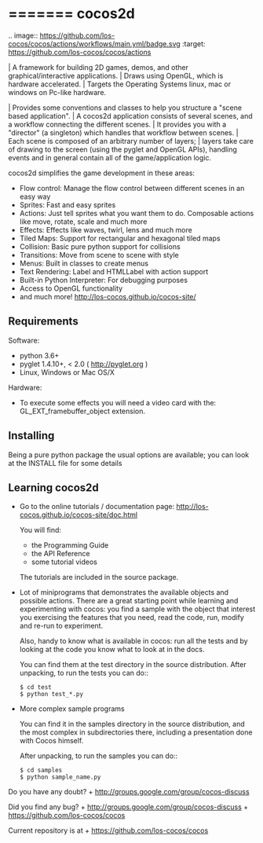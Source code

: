 =======
cocos2d
=======

.. image:: https://github.com/los-cocos/cocos/actions/workflows/main.yml/badge.svg
   :target: https://github.com/los-cocos/cocos/actions

| A framework for building 2D games, demos, and other graphical/interactive applications.
| Draws using OpenGL, which is hardware accelerated.
| Targets the Operating Systems linux, mac or windows on Pc-like hardware.

| Provides some conventions and classes to help you structure a "scene based application".
| A cocos2d application consists of several scenes, and a workflow connecting the different scenes.
| It provides you with a "director" (a singleton) which handles that workflow between scenes.
| Each scene is composed of an arbitrary number of layers;
| layers take care of drawing to the screen (using the pyglet and OpenGL APIs), handling events and in general contain all of the game/application logic.

cocos2d simplifies the game development in these areas:

* Flow control: Manage the flow control between different scenes in an easy way
* Sprites: Fast and easy sprites
* Actions: Just tell sprites what you want them to do. Composable actions like move, rotate, scale and much more
* Effects: Effects like waves, twirl, lens and much more
* Tiled Maps: Support for rectangular and hexagonal tiled maps
* Collision: Basic pure python support for collisions
* Transitions: Move from scene to scene with style
* Menus: Built in classes to create menus
* Text Rendering: Label and HTMLLabel with action support
* Built-in Python Interpreter: For debugging purposes
* Access to OpenGL functionality
* and much more! http://los-cocos.github.io/cocos-site/

Requirements
------------

Software:

* python 3.6+
* pyglet 1.4.10+, < 2.0 ( http://pyglet.org )
* Linux, Windows or Mac OS/X

Hardware:

* To execute some effects you will need a video card with the:
    GL_EXT_framebuffer_object extension.


Installing
----------

Being a pure python package the usual options are available; you
can look at the INSTALL file for some details


Learning cocos2d
----------------

* Go to the online tutorials / documentation page:
  http://los-cocos.github.io/cocos-site/doc.html

  You will find:
   * the Programming Guide
   * the API Reference
   * some tutorial videos

  The tutorials are included in the source package.

* Lot of miniprograms that demonstrates the available objects and possible actions.
  There are a great starting point while learning and experimenting with cocos:
  you find a sample with the object that interest you exercising the features
  that you need, read the code, run, modify and re-run to experiment.
  
  Also, handy to know what is available in cocos: run all the tests and by
  looking at the code you know what to look at in the docs.

  You can find them at the test directory in the source distribution.
  After unpacking, to run the tests you can do::

      $ cd test
      $ python test_*.py

* More complex sample programs

  You can find it in the samples directory in the source distribution, and the
  most complex in subdirectories there, including a presentation done with
  Cocos himself.
  
  After unpacking, to run the samples you can do::
   
      $ cd samples
      $ python sample_name.py


Do you have any doubt?
    + http://groups.google.com/group/cocos-discuss


Did you find any bug?
    + http://groups.google.com/group/cocos-discuss
    + https://github.com/los-cocos/cocos


Current repository is at
    + https://github.com/los-cocos/cocos
